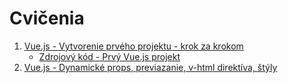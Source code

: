 # Cvičenia

1. [Vue.js - Vytvorenie prvého projektu - krok za krokom](./1c/vue/)
    * [Zdrojový kód - Prvý Vue.js projekt](1c/vue/zdroje/MyFirstProject.zip)
2. [Vue.js - Dynamické props, previazanie, v-html direktíva, štýly](./2c/)